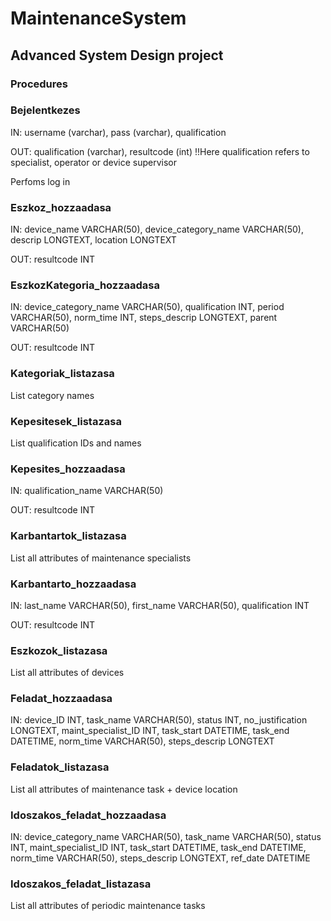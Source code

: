 # MaintenanceSystem
## Advanced System Design project
### Procedures

### Bejelentkezes
<p>IN: username (varchar), pass (varchar), qualification</p>
<p>OUT: qualification (varchar), resultcode (int) !!Here qualification refers to specialist, operator or device supervisor</p>
<p>Perfoms log in</p>

### Eszkoz_hozzaadasa
<p>IN: device_name VARCHAR(50), device_category_name VARCHAR(50), descrip LONGTEXT, location LONGTEXT</p>
<p>OUT: resultcode INT</p>
  
### EszkozKategoria_hozzaadasa
<p>IN: device_category_name VARCHAR(50), qualification INT, period VARCHAR(50), norm_time INT, steps_descrip LONGTEXT, parent VARCHAR(50)</p>
<p>OUT: resultcode INT</p>

### Kategoriak_listazasa
<p>List category names</p>

### Kepesitesek_listazasa
<p>List qualification IDs and names

### Kepesites_hozzaadasa
<p>IN: qualification_name VARCHAR(50)</p>
<p>OUT: resultcode INT</p>

### Karbantartok_listazasa
<p>List all attributes of maintenance specialists</p>

### Karbantarto_hozzaadasa
<p>IN: last_name VARCHAR(50), first_name VARCHAR(50), qualification INT</p>
<p>OUT: resultcode INT</p>

### Eszkozok_listazasa
<p>List all attributes of devices</p>

### Feladat_hozzaadasa
<p>IN: device_ID INT, task_name VARCHAR(50), status INT, no_justification LONGTEXT, maint_specialist_ID INT, task_start DATETIME, task_end DATETIME, norm_time VARCHAR(50), steps_descrip LONGTEXT</p>

### Feladatok_listazasa
<p>List all attributes of maintenance task + device location</p>

### Idoszakos_feladat_hozzaadasa
<p>IN: device_category_name VARCHAR(50), task_name VARCHAR(50), status INT, maint_specialist_ID INT, task_start DATETIME, task_end DATETIME, norm_time VARCHAR(50), steps_descrip LONGTEXT, ref_date DATETIME</p>

### Idoszakos_feladat_listazasa
<p>List all attributes of periodic maintenance tasks</p>
